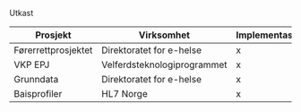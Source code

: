Utkast

| Prosjekt            | Virksomhet                  | Implementasjonsguide | Versjon | Oppdatert |
|---------------------|-----------------------------|----------------------|---------|-------|
| Førerrettprosjektet | Direktoratet for e-helse    | x                    | R4      | 1.1.2020 |
| VKP EPJ             | Velferdsteknologiprogrammet | x                    | R4      |         |
| Grunndata           | Direktoratet for e-helse    | x                    | R4      |         |
| Baisprofiler        | HL7 Norge                   | x                    | R4      |        |
